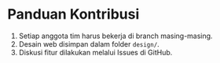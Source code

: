 # Panduan Kontribusi
1. Setiap anggota tim harus bekerja di branch masing-masing.
2. Desain web disimpan dalam folder `design/`.
3. Diskusi fitur dilakukan melalui Issues di GitHub.
